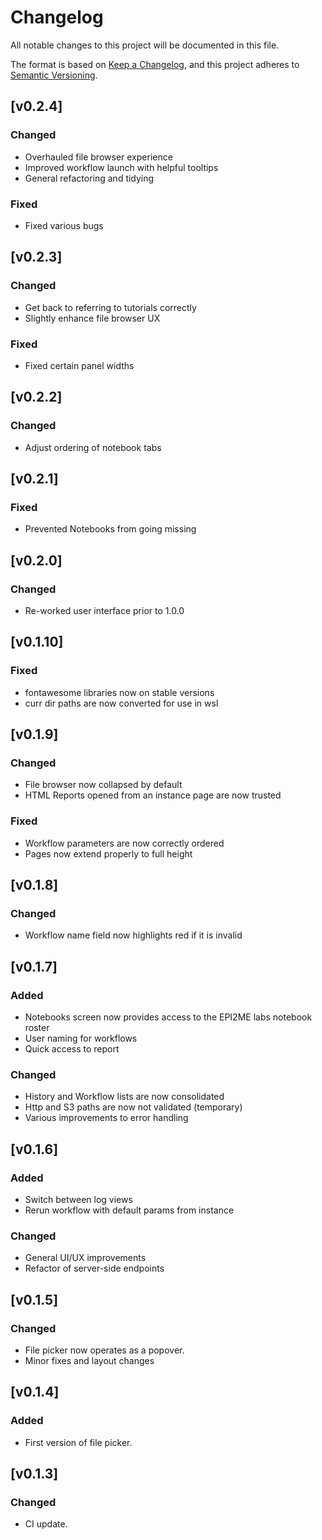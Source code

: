 # Changelog
All notable changes to this project will be documented in this file.

The format is based on [Keep a Changelog](https://keepachangelog.com/en/1.0.0/),
and this project adheres to [Semantic Versioning](https://semver.org/spec/v2.0.0.html).

## [v0.2.4]
### Changed
- Overhauled file browser experience
- Improved workflow launch with helpful tooltips
- General refactoring and tidying
### Fixed
- Fixed various bugs 

## [v0.2.3]
### Changed
- Get back to referring to tutorials correctly
- Slightly enhance file browser UX
### Fixed
- Fixed certain panel widths

## [v0.2.2]
### Changed
- Adjust ordering of notebook tabs

## [v0.2.1]
### Fixed
- Prevented Notebooks from going missing

## [v0.2.0]
### Changed
- Re-worked user interface prior to 1.0.0

## [v0.1.10]
### Fixed
- fontawesome libraries now on stable versions
- curr dir paths are now converted for use in wsl

## [v0.1.9]
### Changed
- File browser now collapsed by default
- HTML Reports opened from an instance page are now trusted
### Fixed
- Workflow parameters are now correctly ordered
- Pages now extend properly to full height

## [v0.1.8]
### Changed
- Workflow name field now highlights red if it is invalid

## [v0.1.7]
### Added
- Notebooks screen now provides access to the EPI2ME labs notebook roster
- User naming for workflows
- Quick access to report
### Changed
- History and Workflow lists are now consolidated
- Http and S3 paths are now not validated (temporary)
- Various improvements to error handling

## [v0.1.6]
### Added
- Switch between log views
- Rerun workflow with default params from instance
### Changed
- General UI/UX improvements
- Refactor of server-side endpoints

## [v0.1.5]
### Changed
- File picker now operates as a popover.
- Minor fixes and layout changes

## [v0.1.4]
### Added
- First version of file picker.

## [v0.1.3]
### Changed
- CI update.